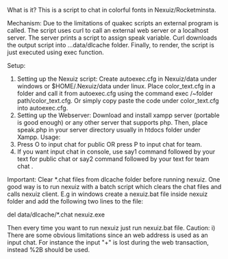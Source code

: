 What is it?
This is a script to chat in colorful fonts in Nexuiz/Rocketminsta.

Mechanism:
Due to the limitations of quakec scripts an external program is called. The script uses curl to call an external web server 
or a localhost server. The server prints a script to assign speak variable. Curl downloads the output script into ...data/dlcache folder. 
Finally, to render, the script is just executed using exec function.

Setup:
1. Setting up the Nexuiz script:
Create autoexec.cfg in Nexuiz/data under windows or $HOME/.Nexuiz/data under linux. Place color_text.cfg in a folder and call it from 
autoexec.cfg using the command exec /~folder path/color_text.cfg. Or simply copy paste the code under color_text.cfg into autoexec.cfg.
2. Setting up the Webserver:
Download and install xampp server (portable is good enough) or any other server that supports php.
Then, place speak.php in your server directory usually in htdocs folder under Xampp. 
Usage:
1. Press O to input chat for public OR press P to input chat for team. 
2. If you want input chat in console, use say1 command followed by your text for public chat or say2 command followed by your text for team chat .

Important: 
Clear *.chat files from dlcache folder before running nexuiz. One good way is to run nexuiz with a batch script which clears the chat files
and calls nexuiz client. E.g in windows create a nexuiz.bat file inside nexuiz folder and add the following two lines to the file:

del data/dlcache/*.chat
nexuiz.exe

Then every time you want to run nexuiz just run nexuiz.bat file.
Caution:
i) There are some obvious limitations since an web address is used as an input chat. For instance the input "+" is lost during the web transaction, 
instead %2B should be used.


